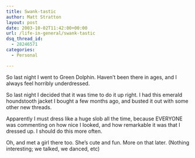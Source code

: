 ```yaml
---
title: Swank-tastic
author: Matt Stratton
layout: post
date: 2003-10-02T11:42:00+00:00
url: /life-in-general/swank-tastic
dsq_thread_id:
  - 28246571
categories:
  - Personal

---
```

So last night I went to Green Dolphin. Haven&#8217;t been there in ages, and I always feel horribly underdressed.

So last night I decided that it was time to do it up right. I had this emerald houndstooth jacket I bought a few months ago, and busted it out with some other new threads.

Apparently I must dress like a huge slob all the time, because EVERYONE was commenting on how nice I looked, and how remarkable it was that I dressed up. I should do this more often.

Oh, and met a girl there too. She&#8217;s cute and fun. More on that later. (Nothing interesting; we talked, we danced, etc)